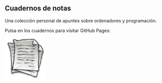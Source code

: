 ## Cuadernos de notas

Una colección personal de apuntes sobre ordenadores y programación.

Pulsa en los cuadernos para visitar GitHub Pages:

[![](enlace.png)](https://clavedecodigo.github.io)



